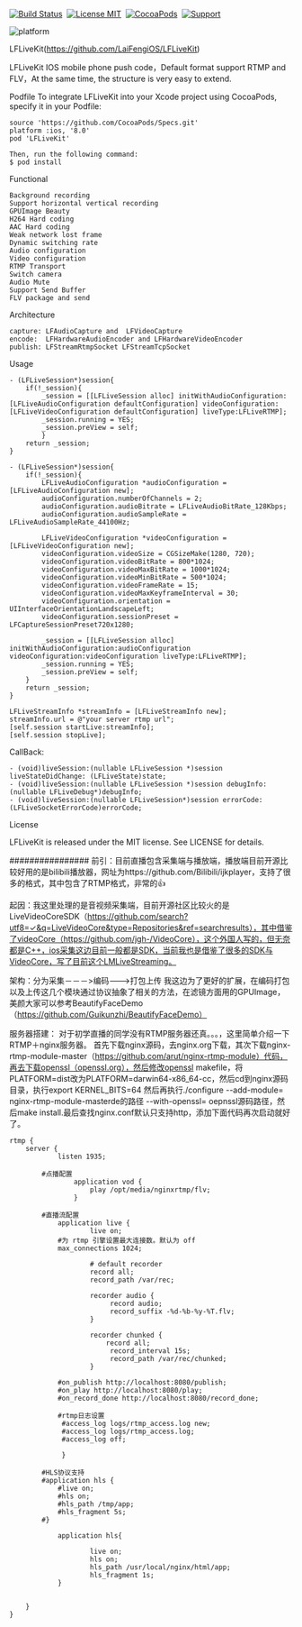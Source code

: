 

[![Build Status](https://travis-ci.org/LaiFengiOS/LFLiveKit.svg)](https://travis-ci.org/LaiFengiOS/LFLiveKit)&nbsp;
[![License MIT](https://img.shields.io/badge/license-MIT-green.svg?style=flat)](https://raw.githubusercontent.com/chenliming777/LFLiveKit/master/LICENSE)&nbsp;
[![CocoaPods](http://img.shields.io/cocoapods/v/LFLiveKit.svg?style=flat)](http://cocoapods.org/?q=LFLiveKit)&nbsp;
[![Support](https://img.shields.io/badge/support-ios8%2B-orange.svg)](https://www.apple.com/nl/ios/)&nbsp;

![platform](https://img.shields.io/badge/platform-ios-ff69b4.svg)&nbsp;

LFLiveKit(https://github.com/LaiFengiOS/LFLiveKit)

LFLiveKit IOS mobile phone push code，Default format support RTMP and FLV，At the same time, the structure is very easy to extend.

Podfile
    To integrate LFLiveKit into your Xcode project using CocoaPods, specify it in your Podfile:

    source 'https://github.com/CocoaPods/Specs.git'
    platform :ios, '8.0'
    pod 'LFLiveKit'

    Then, run the following command:
    $ pod install


Functional

    Background recording
    Support horizontal vertical recording
    GPUImage Beauty
    H264 Hard coding
    AAC Hard coding
    Weak network lost frame
    Dynamic switching rate
    Audio configuration
    Video configuration
    RTMP Transport
    Switch camera
    Audio Mute
    Support Send Buffer
    FLV package and send


Architecture

    capture: LFAudioCapture and  LFVideoCapture
    encode:  LFHardwareAudioEncoder and LFHardwareVideoEncoder
    publish: LFStreamRtmpSocket LFStreamTcpSocket

Usage

    - (LFLiveSession*)session{
        if(!_session){
            _session = [[LFLiveSession alloc] initWithAudioConfiguration:[LFLiveAudioConfiguration defaultConfiguration] videoConfiguration:[LFLiveVideoConfiguration defaultConfiguration] liveType:LFLiveRTMP];
            _session.running = YES;
            _session.preView = self;
            }
        return _session;
    }

    - (LFLiveSession*)session{
        if(!_session){
            LFLiveAudioConfiguration *audioConfiguration = [LFLiveAudioConfiguration new];
            audioConfiguration.numberOfChannels = 2;
            audioConfiguration.audioBitrate = LFLiveAudioBitRate_128Kbps;
            audioConfiguration.audioSampleRate = LFLiveAudioSampleRate_44100Hz;

            LFLiveVideoConfiguration *videoConfiguration = [LFLiveVideoConfiguration new];
            videoConfiguration.videoSize = CGSizeMake(1280, 720);
            videoConfiguration.videoBitRate = 800*1024;
            videoConfiguration.videoMaxBitRate = 1000*1024;
            videoConfiguration.videoMinBitRate = 500*1024;
            videoConfiguration.videoFrameRate = 15;
            videoConfiguration.videoMaxKeyframeInterval = 30;
            videoConfiguration.orientation = UIInterfaceOrientationLandscapeLeft;
            videoConfiguration.sessionPreset = LFCaptureSessionPreset720x1280;

            _session = [[LFLiveSession alloc] initWithAudioConfiguration:audioConfiguration 				videoConfiguration:videoConfiguration liveType:LFLiveRTMP];
            _session.running = YES;
            _session.preView = self;
        }
        return _session;
    }

    LFLiveStreamInfo *streamInfo = [LFLiveStreamInfo new];
    streamInfo.url = @"your server rtmp url";
    [self.session startLive:streamInfo];
    [self.session stopLive];


CallBack:

    - (void)liveSession:(nullable LFLiveSession *)session liveStateDidChange: (LFLiveState)state;
    - (void)liveSession:(nullable LFLiveSession *)session debugInfo:(nullable LFLiveDebug*)debugInfo;
    - (void)liveSession:(nullable LFLiveSession*)session errorCode:(LFLiveSocketErrorCode)errorCode;




License

LFLiveKit is released under the MIT license. See LICENSE for details.












################
前引：目前直播包含采集端与播放端，播放端目前开源比较好用的是bilibili播放器，网址为https://github.com/Bilibili/ijkplayer，支持了很多的格式，其中包含了RTMP格式，非常的👍

起因：我这里处理的是音视频采集端，目前开源社区比较火的是LiveVideoCoreSDK（https://github.com/search?utf8=✓&q=LiveVideoCore&type=Repositories&ref=searchresults），其中借鉴了videoCore（https://github.com/jgh-/VideoCore），这个外国人写的，但无奈都是C++，ios采集这边目前一般都是SDK，当前我也是借鉴了很多的SDK与VideoCore，写了目前这个LMLiveStreaming。

架构：分为采集－－－>编码--->打包上传  我这边为了更好的扩展，在编码打包以及上传这几个模块通过协议抽象了相关的方法，在滤镜方面用的GPUImage，美颜大家可以参考BeautifyFaceDemo（https://github.com/Guikunzhi/BeautifyFaceDemo）


服务器搭建： 对于初学直播的同学没有RTMP服务器还真。。。，这里简单介绍一下RTMP＋nginx服务器。
首先下载nginx源码，去nginx.org下载，其次下载nginx-rtmp-module-master（https://github.com/arut/nginx-rtmp-module）代码，再去下载openssl（openssl.org），然后修改openssl makefile，将PLATFORM=dist改为PLATFORM=darwin64-x86_64-cc，然后cd到nginx源码目录，执行export KERNEL_BITS=64 然后再执行./configure --add-module= nginx-rtmp-module-masterde的路径 --with-openssl= oepnssl源码路径，然后make install.最后查找nginx.conf默认只支持http，添加下面代码再次启动就好了。

    rtmp {
        server {
                listen 1935;

            #点播配置
                    application vod {
                        play /opt/media/nginxrtmp/flv;
                    }
            
            #直播流配置
                application live {
                        live on;
                #为 rtmp 引擎设置最大连接数。默认为 off
                max_connections 1024;

                        # default recorder
                        record all;
                        record_path /var/rec;
     
                        recorder audio {
                             record audio;
                             record_suffix -%d-%b-%y-%T.flv;
                        } 

                        recorder chunked {
                            record all;
                             record_interval 15s;
                             record_path /var/rec/chunked;
                        }

                #on_publish http://localhost:8080/publish;  
                #on_play http://localhost:8080/play;  
                #on_record_done http://localhost:8080/record_done;
                
                #rtmp日志设置
                 #access_log logs/rtmp_access.log new;
                 #access_log logs/rtmp_access.log;
                 #access_log off;

                 }
            
            #HLS协议支持
            #application hls {  
                #live on;  
                #hls on;  
                #hls_path /tmp/app;  
                #hls_fragment 5s;  
            #} 

                application hls{
            
                        live on;
                        hls on;
                        hls_path /usr/local/nginx/html/app;
                        hls_fragment 1s;
                }
     

        }
	}



